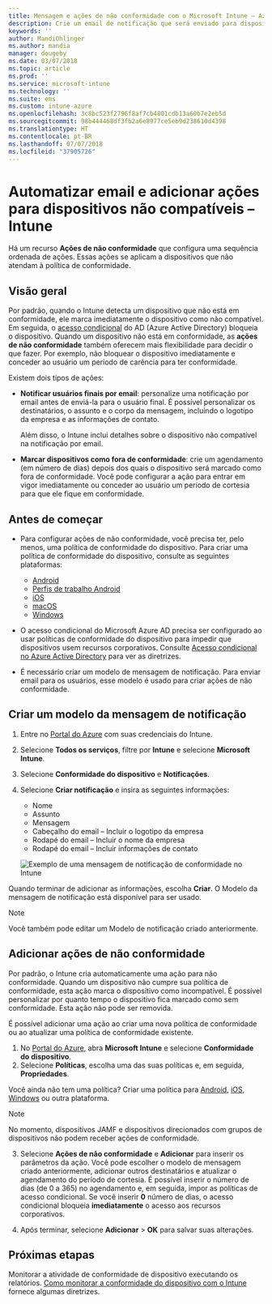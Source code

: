 ```yaml
---
title: Mensagem e ações de não conformidade com o Microsoft Intune – Azure | Microsoft Docs
description: Crie um email de notificação que será enviado para dispositivos sem conformidade. Adicione ações depois que um dispositivo é marcado como sem conformidade, como adicionar um período de carência para ficar em conformidade ou criar um agendamento para bloquear o acesso até que o dispositivo esteja em conformidade. Faça isso usando o Microsoft Intune no Azure.
keywords: ''
author: MandiOhlinger
ms.author: mandia
manager: dougeby
ms.date: 03/07/2018
ms.topic: article
ms.prod: ''
ms.service: microsoft-intune
ms.technology: ''
ms.suite: ems
ms.custom: intune-azure
ms.openlocfilehash: 3c8bc523f2796f8af7cb4801cdb13a60b7e2eb5d
ms.sourcegitcommit: 98b444468df3fb2a6e8977ce5eb9d238610d4398
ms.translationtype: HT
ms.contentlocale: pt-BR
ms.lasthandoff: 07/07/2018
ms.locfileid: "37905726"
---
```

# <a name="automate-email-and-add-actions-for-noncompliant-devices---intune"></a>Automatizar email e adicionar ações para dispositivos não compatíveis – Intune

Há um recurso **Ações de não conformidade** que configura uma sequência ordenada de ações. Essas ações se aplicam a dispositivos que não atendam à política de conformidade. 

## <a name="overview"></a>Visão geral
Por padrão, quando o Intune detecta um dispositivo que não está em conformidade, ele marca imediatamente o dispositivo como não compatível. Em seguida, o [acesso condicional](https://docs.microsoft.com/azure/active-directory/active-directory-conditional-access-azure-portal) do AD (Azure Active Directory) bloqueia o dispositivo. Quando um dispositivo não está em conformidade, as **ações de não conformidade** também oferecem mais flexibilidade para decidir o que fazer. Por exemplo, não bloquear o dispositivo imediatamente e conceder ao usuário um período de carência para ter conformidade.

Existem dois tipos de ações:

- **Notificar usuários finais por email**: personalize uma notificação por email antes de enviá-la para o usuário final. É possível personalizar os destinatários, o assunto e o corpo da mensagem, incluindo o logotipo da empresa e as informações de contato.

    Além disso, o Intune inclui detalhes sobre o dispositivo não compatível na notificação por email.

- **Marcar dispositivos como fora de conformidade**: crie um agendamento (em número de dias) depois dos quais o dispositivo será marcado como fora de conformidade. Você pode configurar a ação para entrar em vigor imediatamente ou conceder ao usuário um período de cortesia para que ele fique em conformidade.

## <a name="before-you-begin"></a>Antes de começar

- Para configurar ações de não conformidade, você precisa ter, pelo menos, uma política de conformidade do dispositivo. Para criar uma política de conformidade do dispositivo, consulte as seguintes plataformas:

  - [Android](compliance-policy-create-android.md)
  - [Perfis de trabalho Android](compliance-policy-create-android-for-work.md)
  - [iOS](compliance-policy-create-ios.md)
  - [macOS](compliance-policy-create-mac-os.md)
  - [Windows](compliance-policy-create-windows.md)

- O acesso condicional do Microsoft Azure AD precisa ser configurado ao usar políticas de conformidade do dispositivo para impedir que dispositivos usem recursos corporativos. Consulte [Acesso condicional no Azure Active Directory](https://docs.microsoft.com/azure/active-directory/active-directory-conditional-access-azure-portal) para ver as diretrizes.

- É necessário criar um modelo de mensagem de notificação. Para enviar email para os usuários, esse modelo é usado para criar ações de não conformidade.

## <a name="create-a-notification-message-template"></a>Criar um modelo da mensagem de notificação

1. Entre no [Portal do Azure](https://portal.azure.com) com suas credenciais do Intune. 
2. Selecione **Todos os serviços**, filtre por **Intune** e selecione **Microsoft Intune**.
3. Selecione **Conformidade do dispositivo** e **Notificações**. 
4. Selecione **Criar notificação** e insira as seguintes informações:

   - Nome
   - Assunto
   - Mensagem
   - Cabeçalho do email – Incluir o logotipo da empresa
   - Rodapé do email – Incluir o nome da empresa
   - Rodapé do email – Incluir informações de contato

   ![Exemplo de uma mensagem de notificação de conformidade no Intune](./media/actionsfornoncompliance-1.PNG)

Quando terminar de adicionar as informações, escolha **Criar**. O Modelo da mensagem de notificação está disponível para ser usado.

> [!NOTE]
> Você também pode editar um Modelo de notificação criado anteriormente.

## <a name="add-actions-for-noncompliance"></a>Adicionar ações de não conformidade

Por padrão, o Intune cria automaticamente uma ação para não conformidade. Quando um dispositivo não cumpre sua política de conformidade, esta ação marca o dispositivo como incompatível. É possível personalizar por quanto tempo o dispositivo fica marcado como sem conformidade. Esta ação não pode ser removida.

É possível adicionar uma ação ao criar uma nova política de conformidade ou ao atualizar uma política de conformidade existente. 

1. No [Portal do Azure](https://portal.azure.com), abra **Microsoft Intune** e selecione **Conformidade do dispositivo**.
2. Selecione **Políticas**, escolha uma das suas políticas e, em seguida, **Propriedades**. 

  Você ainda não tem uma política? Criar uma política para [Android](compliance-policy-create-android.md), [iOS](compliance-policy-create-ios.md), [Windows](compliance-policy-create-windows.md) ou outra plataforma.
  
  > [!NOTE]
  > No momento, dispositivos JAMF e dispositivos direcionados com grupos de dispositivos não podem receber ações de conformidade.

3. Selecione **Ações de não conformidade** e **Adicionar** para inserir os parâmetros da ação. Você pode escolher o modelo de mensagem criado anteriormente, adicionar outros destinatários e atualizar o agendamento do período de cortesia. É possível inserir o número de dias (de 0 a 365) no agendamento e, em seguida, impor as políticas de acesso condicional. Se você inserir **0** número de dias, o acesso condicional bloqueia **imediatamente** o acesso aos recursos corporativos.

4. Após terminar, selecione **Adicionar** > **OK** para salvar suas alterações.

## <a name="next-steps"></a>Próximas etapas
Monitorar a atividade de conformidade de dispositivo executando os relatórios. [Como monitorar a conformidade do dispositivo com o Intune](device-compliance-monitor.md) fornece algumas diretrizes.
